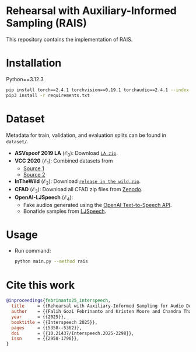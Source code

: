 # Rehearsal with Auxiliary-Informed Sampling (RAIS)

This repository contains the implementation of RAIS.

# Installation

Python==3.12.3

```bash
pip install torch==2.4.1 torchvision==0.19.1 torchaudio==2.4.1 --index-url https://download.pytorch.org/whl/cu121
pip3 install -r requirements.txt
```

# Dataset

Metadata for train, validation, and evaluation splits can be found in `dataset/`.

- **ASVspoof 2019 LA** ($\mathcal{E}_0$): Download [`LA.zip`](https://datashare.ed.ac.uk/handle/10283/3336).
- **VCC 2020** ($\mathcal{E}_1$): Combined datasets from
  - [Source 1](https://github.com/nii-yamagishilab/VCC2020-listeningtest)
  - [Source 2](https://github.com/nii-yamagishilab/VCC2020-database)
- **InTheWild** ($\mathcal{E}_2$): Download [`release_in_the_wild.zip`](https://owncloud.fraunhofer.de/index.php/s/JZgXh0JEAF0elxa).
- **CFAD** ($\mathcal{E}_3$): Download all CFAD zip files from [Zenodo](https://zenodo.org/records/8122764).
- **OpenAI-LJSpeech** ($\mathcal{E}_4$):
  - Fake audios generated using the [OpenAI Text-to-Speech API](https://platform.openai.com/docs/guides/text-to-speech).
  - Bonafide samples from [LJSpeech](https://keithito.com/LJ-Speech-Dataset/).

# Usage

- Run command:

  ```bash
  python main.py --method rais
  ```

# Cite this work

```bibtex
@inproceedings{febrinanto25_interspeech,
  title     = {{Rehearsal with Auxiliary-Informed Sampling for Audio Deepfake Detection}},
  author    = {{Falih Gozi Febrinanto and Kristen Moore and Chandra Thapa and Jiangang Ma and Vidya Saikrishna and Feng Xia}},
  year      = {{2025}},
  booktitle = {{Interspeech 2025}},
  pages     = {{5358--5362}},
  doi       = {{10.21437/Interspeech.2025-2298}},
  issn      = {{2958-1796}},
}
```
